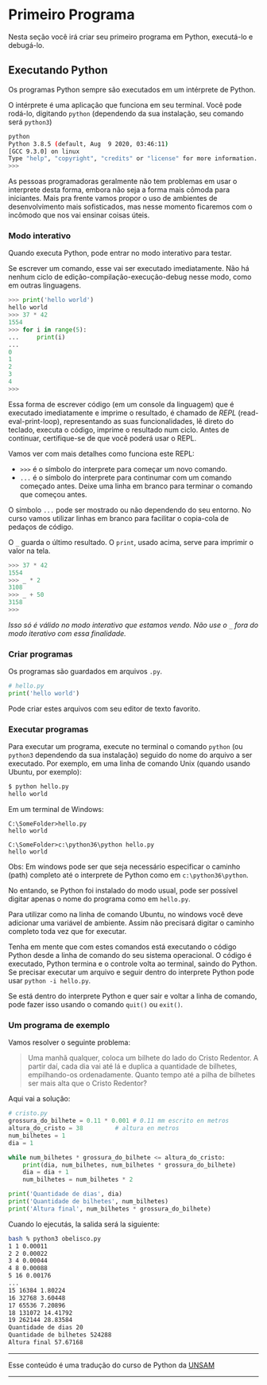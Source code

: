 # Primeiro Programa

Nesta seção você irá criar seu primeiro programa em Python, executá-lo e debugá-lo.

## Executando Python

Os programas Python sempre são executados em um intérprete de Python.

O intérprete é uma aplicação que funciona em seu terminal. Você pode rodá-lo, digitando `python` (dependendo da sua instalação, seu comando será `python3`)

```bash
python
Python 3.8.5 (default, Aug  9 2020, 03:46:11) 
[GCC 9.3.0] on linux
Type "help", "copyright", "credits" or "license" for more information.
>>>
```

As pessoas programadoras geralmente não tem problemas em usar o interprete desta forma, embora não seja a forma mais cômoda para iniciantes.
Mais pra frente vamos propor o uso de ambientes de desenvolvimento mais sofisticados, mas nesse momento ficaremos com o incômodo que nos vai ensinar coisas úteis.

### Modo interativo

Quando executa Python, pode entrar no modo interativo para testar.

Se escrever um comando, esse vai ser executado imediatamente. Não há nenhum ciclo de edição-compilação-execução-debug nesse modo, como em outras linguagens.


```python
>>> print('hello world')
hello world
>>> 37 * 42
1554
>>> for i in range(5):
...     print(i)
...
0
1
2
3
4
>>>
```

Essa forma de escrever código (em um console da linguagem) que é executado imediatamente e imprime o resultado, é chamado de *REPL* (read-eval-print-loop), representando as suas funcionalidades, lê direto do teclado, executa o código, imprime o resultado num ciclo. Antes de continuar, certifique-se de que você poderá usar o REPL.

Vamos ver com mais detalhes como funciona este REPL:

- `>>>` é o símbolo do interprete para começar um novo comando.
- `...` é o símbolo do interprete para continumar com um comando começado antes. Deixe uma linha em branco para terminar o comando que começou antes.

O símbolo `...` pode ser mostrado ou não dependendo do seu entorno. No curso vamos utilizar linhas em branco para facilitar o copia-cola de pedaços de código.

O `_` guarda o último resultado.
O `print`, usado acima, serve para imprimir o valor na tela.

```python
>>> 37 * 42
1554
>>> _ * 2
3108
>>> _ + 50
3158
>>>
```

*Isso só é válido no modo interativo que estamos vendo. Não use o `_` fora do modo iterativo com essa finalidade.*

### Criar programas

Os programas são guardados em arquivos `.py`.

```python
# hello.py
print('hello world')
```

Pode criar estes arquivos com seu editor de texto favorito.

### Executar programas

Para executar um programa, execute no terminal o comando `python` (ou `python3` dependendo da sua instalação) seguido do nome do arquivo a ser executado. Por exemplo, em uma linha de comando Unix (quando usando Ubuntu, por exemplo):

```bash
$ python hello.py
hello world
```

Em um terminal de Windows:

```
C:\SomeFolder>hello.py
hello world

C:\SomeFolder>c:\python36\python hello.py
hello world
```

Obs: Em windows pode ser que seja necessário especificar o caminho (path) completo até o interprete de Python como em `c:\python36\python`.

No entando, se Python foi instalado do modo usual, pode ser possível digitar apenas o nome do programa como em `hello.py`.

Para utilizar como na linha de comando Ubuntu, no windows você deve adicionar uma variável de ambiente. Assim não precisará digitar o caminho completo toda vez que for executar.

Tenha em mente que com estes comandos está executando o código Python desde a linha de comando do seu sistema operacional. O código é executado, Python termina e o controle volta ao terminal, saindo do Python. Se precisar executar um arquivo e seguir dentro do interprete Python pode usar `python -i hello.py`.

Se está dentro do interprete Python e quer sair e voltar a linha de comando, pode fazer isso usando o comando `quit()` ou `exit()`.

### Um programa de exemplo

Vamos resolver o seguinte problema:

> Uma manhã qualquer, coloca um bilhete do lado do Cristo Redentor. A partir daí, cada dia vai até lá e duplica a quantidade de bilhetes, empilhando-os ordenadamente. Quanto tempo até a pilha de bilhetes ser mais alta que o Cristo Redentor?

Aqui vai a solução:

```python
# cristo.py
grossura_do_bilhete = 0.11 * 0.001 # 0.11 mm escrito en metros
altura_do_cristo = 38         # altura en metros
num_bilhetes = 1
dia = 1

while num_bilhetes * grossura_do_bilhete <= altura_do_cristo:
    print(dia, num_bilhetes, num_bilhetes * grossura_do_bilhete)
    dia = dia + 1
    num_bilhetes = num_bilhetes * 2

print('Quantidade de dias', dia)
print('Quantidade de bilhetes', num_bilhetes)
print('Altura final', num_bilhetes * grossura_do_bilhete)
```

Cuando lo ejecutás, la salida será la siguiente:

```bash
bash % python3 obelisco.py
1 1 0.00011
2 2 0.00022
3 4 0.00044
4 8 0.00088
5 16 0.00176
...
15 16384 1.80224
16 32768 3.60448
17 65536 7.20896
18 131072 14.41792
19 262144 28.83584
Quantidade de dias 20
Quantidade de bilhetes 524288
Altura final 57.67168
```

---------

Esse conteúdo é uma tradução do curso de Python da [UNSAM](https://github.com/python-unsam/UNSAM_2020c2_Python)

---------
